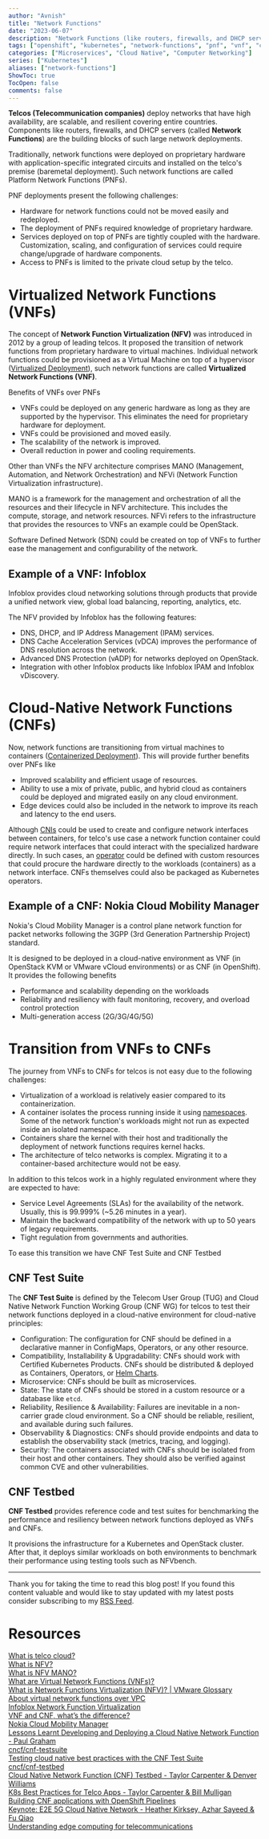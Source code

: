 ```yaml
---
author: "Avnish"
title: "Network Functions"
date: "2023-06-07"
description: "Network Functions (like routers, firewalls, and DHCP servers) are an integral part of the massive network deployments by telcos"
tags: ["openshift", "kubernetes", "network-functions", "pnf", "vnf", "cnf", "networking", "container", "operator"]
categories: ["Microservices", "Cloud Native", "Computer Networking"]
series: ["Kubernetes"]
aliases: ["network-functions"]
ShowToc: true
TocOpen: false
comments: false
---
```


**Telcos (Telecommunication companies)** deploy networks that have high availability, are scalable, and resilient covering entire countries. Components like routers, firewalls, and DHCP servers (called **Network Functions**) are the building blocks of such large network deployments. 

Traditionally, network functions were deployed on proprietary hardware with application-specific integrated circuits and installed on the telco's premise (baremetal deployment). Such network functions are called Platform Network Functions (PNFs). 

PNF deployments present the following challenges:
- Hardware for network functions could not be moved easily and redeployed.
- The deployment of PNFs required knowledge of proprietary hardware.
- Services deployed on top of PNFs are tightly coupled with the hardware. Customization, scaling, and configuration of services could require change/upgrade of hardware components.
- Access to PNFs is limited to the private cloud setup by the telco.

# Virtualized Network Functions (VNFs)
The concept of **Network Function Virtualization (NFV)** was introduced in 2012 by a group of leading telcos. It proposed the transition of network functions from proprietary hardware to virtual machines. Individual network functions could be provisioned as a Virtual Machine on top of a hypervisor (<a href="/posts/kubernetes/containers/#virtual-machines-vms" target="_blank">Virtualized Deployment</a>), such network functions are called **Virtualized Network Functions (VNF)**. 

Benefits of VNFs over PNFs
* VNFs could be deployed on any generic hardware as long as they are supported by the hypervisor. This eliminates the need for proprietary hardware for deployment.
* VNFs could be provisioned and moved easily.
* The scalability of the network is improved.
* Overall reduction in power and cooling requirements.

Other than VNFs the NFV architecture comprises MANO (Management, Automation, and Network Orchestration) and NFVi (Network Function Virtualization infrastructure). 

MANO is a framework for the management and orchestration of all the resources and their lifecycle in NFV architecture. This includes the compute, storage, and network resources. NFVi refers to the infrastructure that provides the resources to VNFs an example could be OpenStack.

Software Defined Network (SDN) could be created on top of VNFs to further ease the management and configurability of the network.

## Example of a VNF: Infoblox
Infoblox provides cloud networking solutions through products that provide a unified network view, global load balancing, reporting, analytics, etc. 

The NFV provided by Infoblox has the following features:
- DNS, DHCP, and IP Address Management (IPAM) services.
- DNS Cache Acceleration Services (vDCA) improves the performance of DNS resolution across the network.
- Advanced DNS Protection (vADP) for networks deployed on OpenStack.
- Integration with other Infoblox products like Infoblox IPAM and Infoblox vDiscovery.

# Cloud-Native Network Functions (CNFs)
Now, network functions are transitioning from virtual machines to containers (<a href="/posts/kubernetes/containers/#containers" target="_blank">Containerized Deployment</a>). This will provide further benefits over PNFs like

- Improved scalability and efficient usage of resources.
- Ability to use a mix of private, public, and hybrid cloud as containers could be deployed and migrated easily on any cloud environment.
- Edge devices could also be included in the network to improve its reach and latency to the end users.

Although <a href="/posts/kubernetes/container-network-interfaces/" target="_blank">CNIs</a> could be used to create and configure network interfaces between containers, for telco's use case a network function container could require network interfaces that could interact with the specialized hardware directly. In such cases, an <a href="/posts/kubernetes/kubernetes-operators/" target="_blank">operator</a> could be defined with custom resources that could procure the hardware directly to the workloads (containers) as a network interface. CNFs themselves could also be packaged as Kubernetes operators.

## Example of a CNF: Nokia Cloud Mobility Manager
Nokia's Cloud Mobility Manager is a control plane network function for packet networks following the 3GPP (3rd Generation Partnership Project) standard.

It is designed to be deployed in a cloud-native environment as VNF (in OpenStack KVM or VMware vCloud environments) or as CNF (in OpenShift). It provides the following benefits

- Performance and scalability depending on the workloads
- Reliability and resiliency with fault monitoring, recovery, and overload control protection
- Multi-generation access (2G/3G/4G/5G)
 
# Transition from VNFs to CNFs
The journey from VNFs to CNFs for telcos is not easy due to the following challenges:
* Virtualization of a workload is relatively easier compared to its containerization.
* A container isolates the process running inside it using <a href="/posts/kubernetes/container-architecture/#namespaces" target="_blank">namespaces</a>. Some of the network function's workloads might not run as expected inside an isolated namespace.
* Containers share the kernel with their host and traditionally the deployment of network functions requires kernel hacks.
* The architecture of telco networks is complex. Migrating it to a container-based architecture would not be easy.

In addition to this telcos work in a highly regulated environment where they are expected to have:
* Service Level Agreements (SLAs) for the availability of the network. Usually, this is 99.999% (~5.26 minutes in a year).
* Maintain the backward compatibility of the network with up to 50 years of legacy requirements.
* Tight regulation from governments and authorities.

To ease this transition we have CNF Test Suite and CNF Testbed

## CNF Test Suite
The **CNF Test Suite** is defined by the Telecom User Group (TUG) and Cloud Native Network Function Working Group (CNF WG) for telcos to test their network functions deployed in a cloud-native environment for cloud-native principles:

- Configuration: The configuration for CNF should be defined in a declarative manner in ConfigMaps, Operators, or any other resource.
- Compatibility, Installability & Upgradability: CNFs should work with Certified Kubernetes Products. CNFs should be distributed & deployed as Containers, Operators, or <a href="/posts/kubernetes/helm-charts/" target="_blank">Helm Charts</a>.
- Microservice: CNFs should be built as microservices.
- State: The state of CNFs should be stored in a custom resource or a database like `etcd`.
- Reliability, Resilience & Availability: Failures are inevitable in a non-carrier grade cloud environment. So a CNF should be reliable, resilient, and available during such failures.
- Observability & Diagnostics: CNFs should provide endpoints and data to establish the observability stack (metrics, tracing, and logging).
- Security: The containers associated with CNFs should be isolated from their host and other containers. They should also be verified against common CVE and other vulnerabilities.

## CNF Testbed
**CNF Testbed** provides reference code and test suites for benchmarking the performance and resiliency between network functions deployed as VNFs and CNFs.

It provisions the infrastructure for a Kubernetes and OpenStack cluster. After that, it deploys similar workloads on both environments to benchmark their performance using testing tools such as NFVbench.

<hr>
Thank you for taking the time to read this blog post! If you found this content valuable and would like to stay updated with my latest posts consider subscribing to my <a href="https://www.avni.sh/index.xml" target="_blank">RSS Feed</a>.

# Resources
<a href="https://www.redhat.com/en/topics/cloud-computing/what-is-telco-cloud" target="_blank">What is telco cloud?</a>  
<a href="https://www.redhat.com/en/topics/virtualization/what-is-nfv" target="_blank">What is NFV?</a>  
<a href="https://www.sdxcentral.com/networking/nfv/definitions/whats-network-functions-virtualization-nfv/nfv-elements-overview/nfv-mano/" target="_blank">What is NFV MANO?</a>  
<a href="https://www.techtarget.com/searchnetworking/definition/virtual-network-functions-VNF" target="_blank">What are Virtual Network Functions (VNFs)?</a>  
<a href="https://www.vmware.com/topics/glossary/content/network-functions-virtualization-nfv.html" target="_blank">What is Network Functions Virtualization (NFV)? | VMware Glossary</a>  
<a href="https://cloud.ibm.com/docs/vpc?topic=vpc-about-vnf" target="_blank">About virtual network functions over VPC</a>  
<a href="https://blogs.infoblox.com/community/how-infoblox-supports-network-functions-virtualization/" target="_blank">Infoblox Network Function Virtualization</a>  
<a href="https://www.redhat.com/en/topics/cloud-native-apps/vnf-and-cnf-whats-the-difference" target="_blank">VNF and CNF, what’s the difference?</a>  
<a href="https://www.nokia.com/networks/core-networks/cloud-mobility-manager/" target="_blank">Nokia Cloud Mobility Manager</a>  
<a href="https://www.youtube.com/watch?v=FvDJg2hZr0I&pp=ygUQbmV0d29yayBmdW5jdGlvbg%3D%3D" target="_blank">Lessons Learnt Developing and Deploying a Cloud Native Network Function - Paul Graham</a>  
<a href="https://github.com/cncf/cnf-testsuite/" target="_blank">cncf/cnf-testsuite</a>  
<a href="https://www.cncf.io/blog/2022/03/24/testing-cloud-native-best-practices-with-the-cnf-test-suite/" target="_blank">Testing cloud native best practices with the CNF Test Suite</a>  
<a href="https://github.com/cncf/cnf-testbed" target="_blank">cncf/cnf-testbed</a>  
<a href="https://www.youtube.com/watch?v=_fD_4FuU_jg&pp=ygUeY2xvdWQgbmF0aXZlIG5ldG93b3JrIGZ1bmN0aW9u" target="_blank">Cloud Native Network Function (CNF) Testbed - Taylor Carpenter & Denver Williams</a>  
<a href="https://www.youtube.com/watch?v=ZF5UJD7YJIw&pp=ygUIY25mIGNuY2Y%3D" target="_blank">K8s Best Practices for Telco Apps - Taylor Carpenter & Bill Mulligan</a>  
<a href="https://cloud.redhat.com/blog/building-cnf-applications-with-openshift-pipelines" target="_blank">Building CNF applications with OpenShift Pipelines</a>  
<a href="https://www.youtube.com/watch?v=IL4nxbmUIX8&pp=ygUeY2xvdWQgbmF0aXZlIG5ldG93b3JrIGZ1bmN0aW9u" target="_blank">Keynote: E2E 5G Cloud Native Network - Heather Kirksey, Azhar Sayeed & Fu Qiao</a>  
<a href="https://www.redhat.com/en/topics/edge-computing/telecommunications" target="_blank">Understanding edge computing for telecommunications</a>  